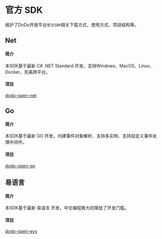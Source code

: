 # 官方 SDK

维护了DoDo开放平台`官方SDK`相关下载方式、使用方式、项目结构等。

## Net

<Badge type="warning" text="官方" vertical="middle" />

#### 简介

本SDK基于最新 C# .NET Standard 开发，支持Windows、MacOS、Linux、Docker，完美跨平台。

#### 项目

[dodo-open-net](https://github.com/dodo-open/dodo-open-net)


## Go

<Badge type="warning" text="官方" vertical="middle" />

#### 简介

本SDK基于最新 GO 开发，内建事件对象解析、支持多实例、支持自定义事件处理中间件。

#### 项目

[dodo-open-go](https://github.com/dodo-open/dodo-open-go)


## 易语言

<Badge type="warning" text="官方" vertical="middle" />

#### 简介

本SDK基于最新 易语言 开发，中文编程极大的降低了开发门槛。

#### 项目

[dodo-open-eyy](https://github.com/dodo-open/dodo-open-eyy)